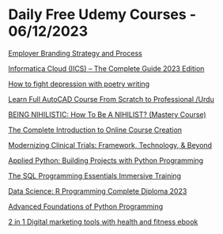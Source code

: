# Daily Free Udemy Courses - 06/12/2023

[Employer Branding Strategy and Process](https://www.udemy.com/course/employer-branding-strategy-and-process/?couponCode=5AD305FB066E251B3BD3)
[Informatica Cloud (IICS) – The Complete Guide 2023 Edition](https://www.udemy.com/course/informatica-cloud-iics-the-complete-guide-2023-edition/?couponCode=EBAF0250258465570522)
[How to fight depression with poetry writing](https://www.udemy.com/course/how-to-fight-depression-with-poetry-writing/?couponCode=ANTIDEPRESSION)
[Learn Full AutoCAD Course From Scratch to Professional /Urdu](https://www.udemy.com/course/learn-full-autocad-course-from-scratch-to-professional-urdu/?couponCode=10AC26CD72B75D3EC7F3)
[BEING NIHILISTIC: How To Be A NIHILIST? (Mastery Course)](https://www.udemy.com/course/embracing-nihilism-a-path-to-unleashing-your-inner-freedom/?couponCode=CDE7C0142C3171BFC301)
[The Complete Introduction to Online Course Creation](https://www.udemy.com/course/the-complete-introduction-to-online-course-creation/?couponCode=84680EB056778894CD87)
[Modernizing Clinical Trials: Framework, Technology, & Beyond](https://www.udemy.com/course/modernizing-clinical-trials-framework-technology-beyond/?couponCode=COURSE2DEC001)
[Applied Python: Building Projects with Python Programming](https://www.udemy.com/course/applied-python-tiny-python-projects-fast-effective-course/?couponCode=9E57939087D214C0284D)
[The SQL Programming Essentials Immersive Training](https://www.udemy.com/course/the-sql-programming-essentials-immersive-training/?couponCode=B2D8EF881370F7583D4F)
[Data Science: R Programming Complete Diploma 2023](https://www.udemy.com/course/the-r-programming-for-everyone-a-z-comprehensive-bootcamp/?couponCode=E27AB28243BDC31F1E09)
[Advanced Foundations of Python Programming](https://www.udemy.com/course/advanced-foundations-of-python-programming-complete-training/?couponCode=9AC5B0263B9D7ADC999C)
[2 in 1 Digital marketing tools with health and fitness ebook](https://www.udemy.com/course/2-in-1-digital-marketing-tools-with-health-and-fitness-ebook/?couponCode=LUCKYPEOPLE001)
